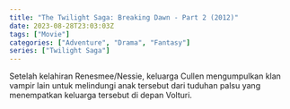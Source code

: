 ```yaml
---
title: "The Twilight Saga: Breaking Dawn - Part 2 (2012)"
date: 2023-08-28T23:03:03Z
tags: ["Movie"]
categories: ["Adventure", "Drama", "Fantasy"]
series: ["Twilight Saga"]
---
```


Setelah kelahiran Renesmee/Nessie, keluarga Cullen mengumpulkan klan vampir lain untuk melindungi anak tersebut dari tuduhan palsu yang menempatkan keluarga tersebut di depan Volturi.

<mux-player stream-type="on-demand"
  src="https://kp3d-my.sharepoint.com/personal/ryoo_kp3d_onmicrosoft_com/_layouts/15/download.aspx?share=ETcxvouHDJNIm_f34GWh4jQB-52ay7aWxE0egdrY7PM2dQ" metadata-video-title="The Twilight Saga: Breaking Dawn - Part 2 (2012)" prefer-playback="mse" controls>
  
  </mux-player>
  
  
  <script src="https://cdn.jsdelivr.net/npm/@mux/mux-player"></script>
  
   <script id="00WkA00AV5dnX01ujMeFBmkscucOIDo700YXULUAIj5xX6E" type="application/ld+json">
 {
  "@context": "https://schema.org/",
  "@type": "VideoObject",
  "name": "The Twilight Saga: Breaking Dawn - Part 2 (2012)",
  "contentUrl": "https://stream.mux.com/00WkA00AV5dnX01ujMeFBmkscucOIDo700YXULUAIj5xX6E.m3u8",
  "thumbnailUrl": "https://www.themoviedb.org/t/p/original/vNjMxsxm5DusfppZEAUeDU0HX9O.jpg?width=314&fit_mode=preserve&time=25",
  "uploadDate": "2023-08-28T23:03:03Z"
}

</script>